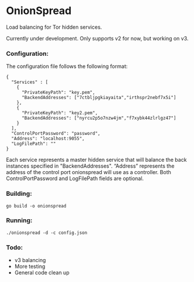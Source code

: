 # OnionSpread
Load balancing for Tor hidden services.

Currently under development. Only supports v2 for now, but working on v3.

### Configuration:
The configuration file follows the following format:
```
{
  "Services" : [
    {
      "PrivateKeyPath": "key.pem",
      "BackendAddresses": ["7ctbljpgkiayaita","irthspr2nebf7x5i"]
    },
    {
      "PrivateKeyPath": "key2.pem",
      "BackendAddresses": ["nyrcu2p5o7nzw4jm","f7xybk44zlrlgz47"]
    }
  ],
  "ControlPortPassword": "password",
  "Address": "localhost:9055",
  "LogFilePath": ""
}
```
Each service represents a master hidden service that will balance the back instances specified in "BackendAddresses". “Address” represents the address of the control port onionspread will use as a controller. Both ControlPortPassword and LogFilePath fields are optional. 


### Building:
```
go build -o onionspread
```

### Running:
```
./onionspread -d -c config.json
```

### Todo:
* v3 balancing
* More testing
* General code clean up
